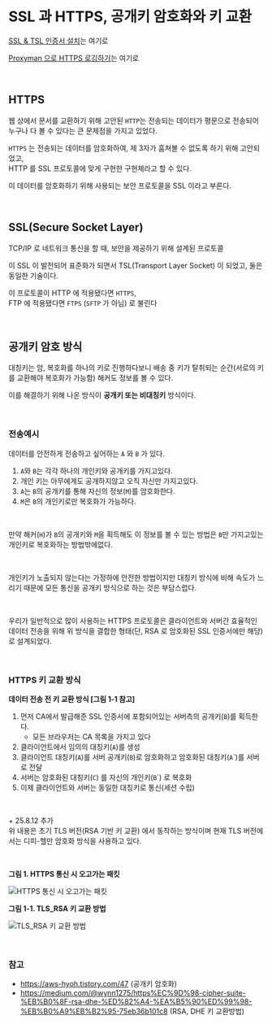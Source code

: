 # SSL 과 HTTPS, 공개키 암호화와 키 교환

[SSL & TSL 인증서 설치](../Server/SSL%20&%20TSL%20인증서%20발급%20및%20설치.md)는 여기로

[Proxyman 으로 HTTPS 로깅하기](../iOS/Proxy%20&%20Proxyman.md)는 여기로

</br>

## HTTPS

웹 상에서 문서를 교환하기 위해 고안된 `HTTP`는 전송되는 데이터가 평문으로 전송되어 누구나 다 볼 수 있다는 큰 문제점을 가지고 있었다.

`HTTPS` 는 전송되는 데이터를 암호화하여, 제 3자가 훔쳐볼 수 없도록 하기 위해 고안되었고,  
HTTP 를 SSL 프로토콜에 맞게 구현한 구현체라고 할 수 있다.

이 데이터를 암호화하기 위해 사용되는 보안 프로토콜을 SSL 이라고 부른다.

</br>

## SSL(Secure Socket Layer)

TCP/IP 로 네트워크 통신을 할 때, 보안을 제공하기 위해 설계된 프로토콜

이 SSL 이 발전되어 표준화가 되면서 TSL(Transport Layer Socket) 이 되었고, 둘은 동일한 기술이다.

이 프로토콜이 HTTP 에 적용됐다면 `HTTPS`,  
FTP 에 적용됐다면 `FTPS` (`SFTP` 가 아님) 로 불린다

</br>

## 공개키 암호 방식

대칭키는 암, 복호화를 하나의 키로 진행하다보니 배송 중 키가 탈취되는 순간(서로의 키를 교환해야 복호화가 가능함) 해커도 정보를 볼 수 있다.

이를 해결하기 위해 나온 방식이 **공개키 또는 비대칭키** 방식이다.

</br>

### 전송예시

데이터를 안전하게 전송하고 싶어하는 `A` 와 `B` 가 있다.

1. `A`와 `B`는 각각 하나의 개인키와 공개키를 가지고있다.
2. 개인 키는 아무에게도 공개하지않고 오직 자신만 가지고있다.
3. `A`는 `B`의 공개키를 통해 자신의 정보(`M`)를 암호화한다.
4. `M`은 `B`의 개인키로만 복호화가 가능하다.

</br>

만약 해커(`H`)가 `B`의 공개키와 `M`을 획득해도 이 정보를
볼 수 있는 방법은 `B`만 가지고있는 개인키로 복호화하는 방법밖에없다.

</br>

개인키가 노출되지 않는다는 가정하에 안전한 방법이지만
대칭키 방식에 비해 속도가 느리기 때문에 모든 통신을
공개키 방식으로 하는 것은 부담스럽다.

</br>

우리가 일반적으로 많이 사용하는 HTTPS 프로토콜은 클라이언트와
서버간 효율적인 데이터 전송을 위해 위 방식을 결합한
형태(단, RSA 로 암호화된 SSL 인증서에만 해당)로 설계되었다.

</br>

### HTTPS 키 교환 방식

**데이터 전송 전 키 교환 방식 [그림 1-1 참고]**

1. 먼저 CA에서 발급해준 SSL 인증서에 포함되어있는 서버측의 공개키(`B`)를 획득한다.
   - 모든 브라우저는 CA 목록을 가지고 있다
2. 클라이언트에서 임의의 대칭키(`A`)를 생성
3. 클라이언트 대칭키(`A`)를 서버 공개키(`B`)로 암호화하고 암호화된 대칭키(`A`\`)를 서버로 전달
4. 서버는 암호화된 대칭키(`C`) 를 자신의 개인키(`B`\`) 로 복호화
5. 이제 클라이언트와 서버는 동일한 대칭키로 통신(세션 수립)

</br>

\+ 25.8.12 추가  
위 내용은 초기 TLS 버전(RSA 기반 키 교환) 에서 동작하는 방식이며 현재 TLS 버전에서는 디피-헬만 암호화 방식을 사용하고 있다.

</br>

**그림 1. HTTPS 통신 시 오고가는 패킷**

![HTTPS 통신 시 오고가는 패킷](https://github.com/GuTaeHo/Selection/assets/63102954/4ee229d3-ceb5-4360-9d8c-dda1b12f008c)

**그림 1-1. TLS_RSA 키 교환 방법**

![TLS_RSA 키 교환 방법](https://github.com/GuTaeHo/Selection/assets/63102954/3d98a6ee-2761-4cf9-9505-b708a4ef3257)

</br>

### 참고

- https://aws-hyoh.tistory.com/47 (공개키 암호화)
- https://medium.com/@wynn1275/https%EC%9D%98-cipher-suite-%EB%B0%8F-rsa-dhe-%ED%82%A4-%EA%B5%90%ED%99%98-%EB%B0%A9%EB%B2%95-75eb36b101c8 (RSA, DHE 키 교환방법)
